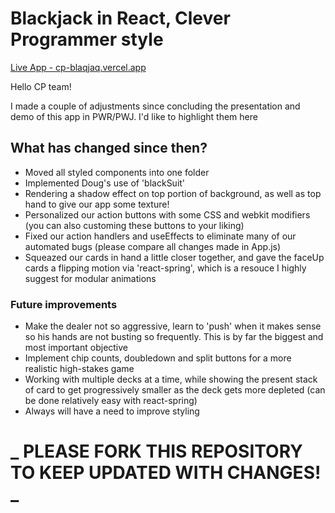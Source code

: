 # Blackjack in React, Clever Programmer style

[Live App - cp-blaqjaq.vercel.app](cp-blaqjaq.vercel.app)

Hello CP team!

I made a couple of adjustments since concluding the presentation and demo of this app in PWR/PWJ. I'd like to highlight them here

## What has changed since then?

- Moved all styled components into one folder
- Implemented Doug's use of 'blackSuit'
- Rendering a shadow effect on top portion of background, as well as top hand to give our app some texture!
- Personalized our action buttons with some CSS and webkit modifiers (you can also customing these buttons to your liking)
- Fixed our action handlers and useEffects to eliminate many of our automated bugs (please compare all changes made in App.js)
- Squeazed our cards in hand a little closer together, and gave the faceUp cards a flipping motion via 'react-spring', which is a resouce I highly suggest for modular animations

### Future improvements

- Make the dealer not so aggressive, learn to 'push' when it makes sense so his hands are not busting so frequently. This is by far the biggest and most important objective
- Implement chip counts, doubledown and split buttons for a more realistic high-stakes game
- Working with multiple decks at a time, while showing the present stack of card to get progressively smaller as the deck gets more depleted (can be done relatively easy with react-spring)
- Always will have a need to improve styling

# _ PLEASE FORK THIS REPOSITORY TO KEEP UPDATED WITH CHANGES! _
